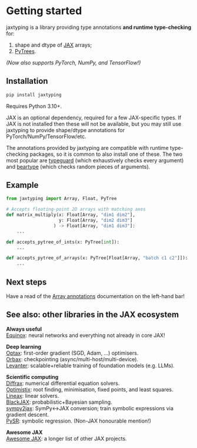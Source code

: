 # Getting started

jaxtyping is a library providing type annotations **and runtime type-checking** for:

1. shape and dtype of [JAX](https://github.com/google/jax) arrays;
2. [PyTrees](https://jax.readthedocs.io/en/latest/pytrees.html).

 *(Now also supports PyTorch, NumPy, and TensorFlow!)*

## Installation

```bash
pip install jaxtyping
```

Requires Python 3.10+.

JAX is an optional dependency, required for a few JAX-specific types. If JAX is not installed then these will not be available, but you may still use jaxtyping to provide shape/dtype annotations for PyTorch/NumPy/TensorFlow/etc.

The annotations provided by jaxtyping are compatible with runtime type-checking packages, so it is common to also install one of these. The two most popular are [typeguard](https://github.com/agronholm/typeguard) (which exhaustively checks every argument) and [beartype](https://github.com/beartype/beartype) (which checks random pieces of arguments).

## Example

```python
from jaxtyping import Array, Float, PyTree

# Accepts floating-point 2D arrays with matching axes
def matrix_multiply(x: Float[Array, "dim1 dim2"],
                    y: Float[Array, "dim2 dim3"]
                  ) -> Float[Array, "dim1 dim3"]:
    ...

def accepts_pytree_of_ints(x: PyTree[int]):
    ...

def accepts_pytree_of_arrays(x: PyTree[Float[Array, "batch c1 c2"]]):
    ...
```

## Next steps

Have a read of the [Array annotations](./api/array.md) documentation on the left-hand bar!

## See also: other libraries in the JAX ecosystem

**Always useful**  
[Equinox](https://github.com/patrick-kidger/equinox): neural networks and everything not already in core JAX!  

**Deep learning**  
[Optax](https://github.com/deepmind/optax): first-order gradient (SGD, Adam, ...) optimisers.  
[Orbax](https://github.com/google/orbax): checkpointing (async/multi-host/multi-device).  
[Levanter](https://github.com/stanford-crfm/levanter): scalable+reliable training of foundation models (e.g. LLMs).  

**Scientific computing**  
[Diffrax](https://github.com/patrick-kidger/diffrax): numerical differential equation solvers.  
[Optimistix](https://github.com/patrick-kidger/optimistix): root finding, minimisation, fixed points, and least squares.  
[Lineax](https://github.com/patrick-kidger/lineax): linear solvers.  
[BlackJAX](https://github.com/blackjax-devs/blackjax): probabilistic+Bayesian sampling.  
[sympy2jax](https://github.com/patrick-kidger/sympy2jax): SymPy<->JAX conversion; train symbolic expressions via gradient descent.  
[PySR](https://github.com/milesCranmer/PySR): symbolic regression. (Non-JAX honourable mention!)  

**Awesome JAX**  
[Awesome JAX](https://github.com/n2cholas/awesome-jax): a longer list of other JAX projects.  
